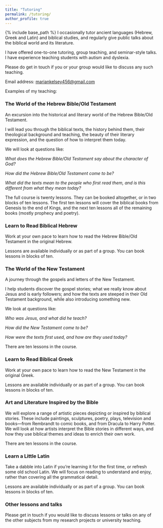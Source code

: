 ```yaml
---
title: "Tutoring"
permalink: /tutoring/
author_profile: true
---
```

{% include base_path %}
I occasionally tutor ancient languages (Hebrew, Greek and Latin) and biblical studies, and regularly give public talks about the biblical world and its literature.

I have offered one-to-one tutoring, group teaching, and seminar-style talks. I have experience teaching students with autism and dyslexia.

Please do get in touch if you or your group would like to discuss any such teaching.

Email address: mariankelsey456@gmail.com



Examples of my teaching:

### The World of the Hebrew Bible/Old Testament

An excursion into the historical and literary world of the Hebrew Bible/Old Testament.

I will lead you through the biblical texts, the history behind them, their theological background and teaching, the beauty of their literary expression, and the question of how to interpret them today.

We will look at questions like:

*What does the Hebrew Bible/Old Testament say about the character of God?*

*How did the Hebrew Bible/Old Testament come to be?*

*What did the texts mean to the people who first read them, and is this different from what they mean today?*

The full course is twenty lessons. They can be booked altogether, or in two blocks of ten lessons. The first ten lessons will cover the biblical books from Genesis to the end of Kings, and the next ten lessons all of the remaining books (mostly prophecy and poetry).



### Learn to Read Biblical Hebrew

Work at your own pace to learn how to read the Hebrew Bible/Old Testament in the original Hebrew.

Lessons are available individually or as part of a group. You can book lessons in blocks of ten.



### The World of the New Testament

A journey through the gospels and letters of the New Testament. 

I help students discover the gospel stories; what we really know about Jesus and is early followers; and how the texts are steeped in their Old Testament background, while also introducing something new.

We look at questions like:

*Who was Jesus, and what did he teach?*

*How did the New Testament come to be?*

*How were the texts first used, and how are they used today?*

There are ten lessons in the course.



### Learn to Read Biblical Greek

Work at your own pace to learn how to read the New Testament in the original Greek.

Lessons are available individually or as part of a group. You can book lessons in blocks of ten.



### Art and Literature Inspired by the Bible

We will explore a range of artistic pieces depicting or inspired by biblical stories. These include paintings, sculptures, poetry, plays, television and books—from Rembrandt to comic books, and from Dracula to Harry Potter. We will look at how artists interpret the Bible stories in different ways, and how they use biblical themes and ideas to enrich their own work.

There are ten lessons in the course.



### Learn a Little Latin

Take a dabble into Latin if you’re learning it for the first time, or refresh some old school Latin. We will focus on reading to understand and enjoy, rather than covering all the grammatical detail.

Lessons are available individually or as part of a group. You can book lessons in blocks of ten.



### Other lessons and talks

Please get in touch if you would like to discuss lessons or talks on any of the other subjects from my research projects or university teaching.
